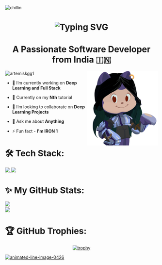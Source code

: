 <img src="studyin.gif" alt="chillin" width="1920" height="250"/>
<h1 align="center">
  <a href="https://git.io/typing-svg" style="text-decoration: none;">
    <span style="text-decoration: none;">
      <img src="https://readme-typing-svg.demolab.com?font=Aboreto&weight=800&size=36&duration=3000&pause=1000&color=0083C6&background=EBFF3900&center=true&multiline=true&random=false&width=450&height=130&lines=Greetings!+;I'm+Abha+Ghildiyal+%F0%9F%9A%80" alt="Typing SVG" style="text-decoration: none;" />
    </span>
  </a>
</h1>

<h1 align="center">A Passionate Software Developer from India 🇮🇳</h1>

<img align="right" width="234" src="octocat-artemis.png" alt="artemisKGG1"  />
<p align="left"> <img src="https://komarev.com/ghpvc/?username=artemisKGG1&label=Profile%20views&color=0e2431&style=flat" alt="artemiskgg1" /> </p>

- 🔭 I’m currently working on **Deep Learning and Full Stack**

- 🌱 Currently on my **Nth** tutorial

- 👯 I’m looking to collaborate on **Deep Learning Projects**

- 💬 Ask me about **Anything**

- ⚡ Fun fact - **I'm IRON 1**

# 🛠️ Tech Stack:

<div align="left">
  <a href="https://skillicons.dev">
    <img src="https://skillicons.dev/icons?i=nodejs,github,javascript,typescript,react,express,fastapi,mongodb,mysql,nextjs"/>
    <img src="https://skillicons.dev/icons?i=c,cpp,python,tensorflow,pytorch,tailwind,git,kali,django,rust"/>
  </a>
</div>

# ✨ My GitHub Stats:

<div>
<img src="https://github-readme-stats.vercel.app/api?username=artemisKGG1&theme=nightowl&hide_border=false&include_all_commits=true&count_private=false" width="500px"/>
<br/>
<img src="https://github-readme-streak-stats.herokuapp.com/?user=artemisKGG1&theme=nightowl&hide_border=false" width="500px"/>
<br/>

</div>

# 🏆 GitHub Trophies:

<div align="center">

[![trophy](https://github-profile-trophy.vercel.app/?username=artemiskgg1&theme=onedark)](https://github.com/ryo-ma/github-profile-trophy)

</div>
<a href="https://www.animatedimages.org/cat-lines-562.htm"><img src="https://www.animatedimages.org/data/media/562/animated-line-image-0426.gif" border="0" alt="animated-line-image-0426" width="1920" height="2" /></a>
